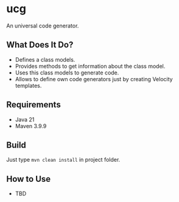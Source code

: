 # ucg

An universal code generator.


## What Does It Do?

* Defines a class models.
* Provides methods to get information about the class model.
* Uses this class models to generate code.
* Allows to define own code generators just by creating Velocity templates.


## Requirements

* Java 21
* Maven 3.9.9


## Build

Just type `mvn clean install` in project folder.


## How to Use

* TBD